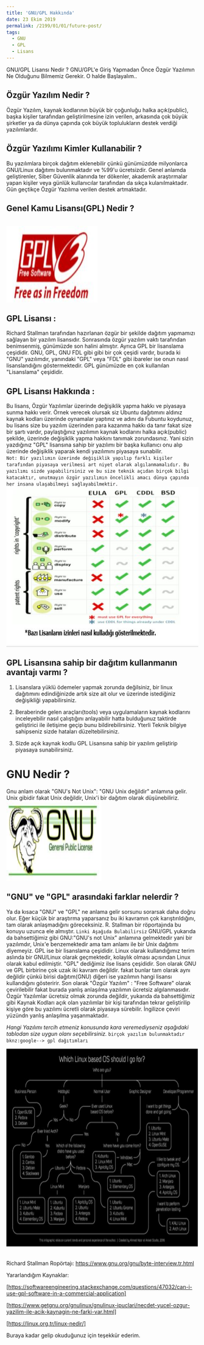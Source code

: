 ```yaml
---
title: 'GNU/GPL Hakkında'
date: 23 Ekim 2019
permalink: /2199/01/01/future-post/
tags:
  - GNU
  - GPL
  - Lisans
---
```

GNU/GPL Lisansı Nedir ? GNU/GPL'e Giriş Yapmadan Önce Özgür Yazılımın Ne Olduğunu Bilmemiz Gerekir. O halde Başlayalım..


Özgür Yazılım Nedir ?
------
Özgür Yazılım, kaynak kodlarının büyük bir çoğunluğu halka açık(public), başka kişiler tarafından geliştirilmesine izin verilen, arkasında çok büyük şirketler
ya da dünya çapında çok büyük toplulukların destek verdiği yazılımlardır.

Özgür Yazılımı Kimler Kullanabilir ?
------
Bu yazılımlara birçok dağıtım eklenebilir çünkü günümüzdde milyonlarca GNU/Linux dağıtımı bulunmaktadır ve %99'u ücretsizdir. Genel anlamda geliştirenler, Siber Güvenlik alanında ter dökenler, akademik araştırmalar yapan kişiler veya günlük kullanıcılar tarafından da sıkça kulanılmaktadır. Gün geçtikçe Özgür Yazılıma verilen destek artmaktadır.

Genel Kamu Lisansı(GPL) Nedir ? 
------
<br/><img src="/images/gpllogo.JPG" width="240" height="200" align="center"><br/>

GPL Lisansı :
------
Richard Stallman tarafından hazırlanan özgür bir şekilde dağıtım yapmamızı sağlayan bir yazılım lisansıdır. Sonrasında özgür yazılım vaktı tarafından benimsenmiş, günümüzde son halini almıştır. Ayrıca GPL bir lisanslama çeşididir. GNU, GPL, GNU FDL gibi gibi bir çok çeşidi vardır, burada ki "GNU" yazılımdır, yanındaki "GPL" veya "FDL" gibi ibareler ise onun nasıl lisanslandığını göstermektedir. GPL günümüzde en çok kullanılan "Lisanslama" çeşididir.

GPL Lisansı Hakkında :
------
Bu lisans, Özgür Yazılımlar üzerinde değişiklik yapma hakkı ve piyasaya sunma hakkı verir. Örnek verecek olursak siz Ubuntu dağıtımını aldınız kaynak kodları üzerinde oynamalar yaptınız ve adını da Fubuntu koydunuz, bu lisans size bu yazılım üzerinden para kazanma hakkı da tanır fakat size bir şartı vardır, paylaştığınız yazılımın kaynak kodlarını halka açık(public) şekilde, üzerinde değişiklik yapma hakkını tanımak zorundasınız. Yani sizin yazdığınız "GPL" lisansına sahip bir yazılımı bir başka kullanıcı onu alıp üzerinde değişiklik yaparak kendi yazılımını piyasaya sunabilir.<br/>
`Not: Bir yazılımın üzerinde değişiklik yapılıp farklı kişiler tarafından piyasaya verilmesi art niyet olarak algılanmamalıdır. Bu yazılımı sizde yapabilirsiniz ve bu size teknik açıdan birçok bilgi katacaktır, unutmayın özgür yazılımın öncelikli amacı dünya çapında her insana ulaşabilmeyi sağlayabilmektir.`
<br/><img src="/images/lisanskarsilastirma.JPG" width="520" height="420" align="center"><br/>

GPL Lisansına sahip bir dağıtım kullanmanın avantajı varmı ?
------

1. Lisanslara yüklü ödemeler yapmak zorunda değilsiniz, bir linux dağıtımını edindiğinizde artık size ait olur ve üzerinde istediğiniz değişikliği yapabilirsiniz.

2. Beraberinde gelen araçları(tools) veya uygulamaların kaynak kodlarını inceleyebilir nasıl çalıştığını anlayabilir hatta bulduğunuz taktirde geliştirici ile iletişime geçip bunu bildirebilirsiniz. Yterli Teknik bilgiye sahipseniz sizde hataları düzeltebilirsiniz.

3. Sizde açık kaynak kodlu GPL Lisansına sahip bir yazılım geliştirip piyasaya sunabilirsiniz.

GNU Nedir ?
======
Gnu anlam olarak "GNU's Not Unix": "GNU Unix değildir" anlamına gelir. Unix gibidir fakat Unix değildir, Unix'i bir dağıtım olarak düşünebiliriz.
</br><img src="/images/gnulogo.JPG" width="250" height="210" align="center"><br/>

"GNU" ve "GPL" arasındaki farklar nelerdir ?
------
Ya da kısaca "GNU" ve "GPL" ne anlama gelir sorsunu sorarsak daha doğru olur. Eğer küçük bir araştırma yaparsanız bu iki kavramın çok karıştırıldığını, tam olarak anlaşmadığını göreceksiniz. R. Stallman bir röportajında bu konuyu uzunca ele almıştır.
`Linki Aşağıda Bulabilirsiz` GNU/GPL yukarıda da bahsettiğimiz gibi GNU:"GNU's not Unix" anlamına gelmektedir yani bir yazılımdır, Unix'e benzemektedir ama tam anlamı ile  bir Unix dağıtımı diyemeyiz. GPL ise bir lisanslama çeşididir. Linux olarak kullandığımız terim aslında bir GNU/Linux olarak geçmektedir, kolaylık olması açısından Linux olarak kabul edilmiştir. "GPL" dediğimiz ilse lisans çeşididir. Son olarak GNU ve GPL birbirine çok uzak iki kavram değildir. fakat bunlar tam olarak aynı değildir çünkü birisi dağıtım(GNU) diğeri ise yazılımın hangi lisansı kullandığını gösteririr. Son olarak "Özgür Yazılım" : "Free Software" olarak çevirilebilir fakat burada yanlış anlaşılma yazılımın ücretsiz algılanmasıdır. Özgür Yazılımlar ücretsiz olmak zorunda değildir, yukarıda da bahsettiğimiz gibi Kaynak Kodları açık olan yazılımlar bir kişi tarafından tekrar geliştirilip kişiye göre bu yazılımı ücretli olarak piyasaya sürebilir. İngilizce çeviri yüzündn yanlış anlaşılma yaşanmaktadır.


<i>Hangi Yazılımı tercih etmeniz konusunda kara veremediyseniz aşağıdaki tablodan size uygun olanı seçebilirsiniz.</i> `birçok yazılım bulunmaktadır bknz:google--> gpl dağıtımları`<br/>

<img src="/images/hangios.JPG" width="600" height="520" align="center"><br/><br/><br/>
Richard Stallman Ropörtajı: https://www.gnu.org/gnu/byte-interview.tr.html




Yararlandığım Kaynaklar:

[https://softwareengineering.stackexchange.com/questions/47032/can-i-use-gpl-software-in-a-commercial-application]

[https://www.getgnu.org/gnulinux/gnulinux-ipuclari/necdet-yucel-ozgur-yazilim-ile-acik-kaynagin-ne-farki-var.html]
  
[https://linux.org.tr/linux-nedir/]


 Buraya kadar gelip okuduğunuz için teşekkür ederim.

